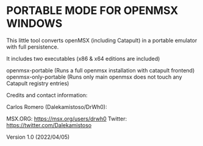 PORTABLE MODE FOR OPENMSX WINDOWS
=================================
 
 
 This little tool converts openMSX (including Catapult) in a portable emulator with full persistence.
 
 It includes two executables (x86 & x64 editions are included)
 
 openmsx-portable         (Runs a full openmsx installation with catapult frontend)
 openmsx-only-portable    (Runs only main openmsx does not touch any Catapult registry entries)


Credits and contact information:

Carlos Romero (Dalekamistoso/DrWh0):

MSX.ORG: https://msx.org/users/drwh0
Twitter: https://twitter.com/Dalekamistoso

Version 1.0 (2022/04/05)
